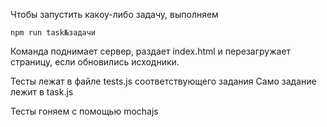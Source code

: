 Чтобы запустить какоу-либо задачу, выполняем
```
npm run task№задачи
```

Команда поднимает сервер, раздает index.html и перезагружает страницу, если обновились исходники.

Тесты лежат в файле tests.js соответствующего задания
Само задание лежит в task.js

Тесты гоняем с помощью mochajs